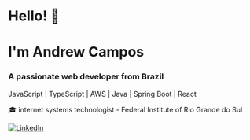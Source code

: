 # Hello! 👋

<h1>I'm Andrew Campos</h1>
<h3>A passionate web developer from Brazil</h3>

<p> JavaScript | TypeScript | AWS | Java | Spring Boot | React </p>

🎓 internet systems technologist - Federal Institute of Rio Grande do Sul

[![LinkedIn](https://img.shields.io/badge/LinkedIn-%230077B5.svg?logo=linkedin&logoColor=white)](https://linkedin.com/in/andrew-campos-266bb420a) 
